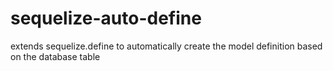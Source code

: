 sequelize-auto-define
=====================

extends sequelize.define to automatically create the model definition based on the database table

